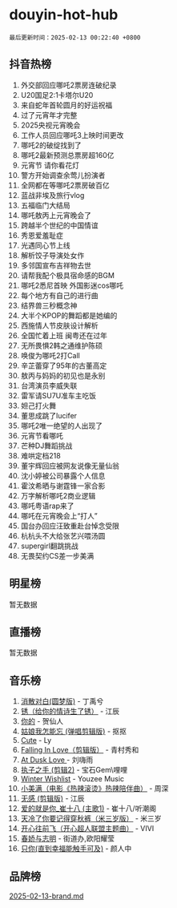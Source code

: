 # douyin-hot-hub

`最后更新时间：2025-02-13 00:22:40 +0800`

## 抖音热榜

1. 外交部回应哪吒2票房连破纪录
1. U20国足2:1卡塔尔U20
1. 来自蛇年首轮圆月的好运祝福
1. 过了元宵年才完整
1. 2025央视元宵晚会
1. 工作人员回应哪吒3上映时间更改
1. 哪吒2的破绽找到了
1. 哪吒2最新预测总票房超160亿
1. 元宵节 请你看花灯
1. 警方开始调查余莺儿扮演者
1. 全网都在等哪吒2票房破百亿
1. 蓝战非埃及旅行vlog
1. 五福临门大结局
1. 哪吒敖丙上元宵晚会了
1. 跨越半个世纪的中国情谊
1. 秀恩爱羞耻症
1. 光遇同心节上线
1. 解析饺子导演处女作
1. 多邻国宣布吉祥物去世
1. 请帮我配个极具宿命感的BGM
1. 哪吒2悉尼首映 外国影迷cos哪吒
1. 每个地方有自己的进行曲
1. 结界兽三秒概念神
1. 大半个KPOP的舞蹈都是她编的
1. 西施情人节皮肤设计解析
1. 全国忙着上班 闽粤还在过年
1. 无所畏惧2韩之通维护陈硕
1. 唤俊为哪吒2打Call
1. 辛芷蕾穿了95年的古董高定
1. 敖丙与妈妈的初见也是永别
1. 台湾演员李威失联
1. 雷军请SU7U准车主吃饭
1. 妲己打火舞
1. 董思成跳了lucifer
1. 哪吒2唯一绝望的人出现了
1. 元宵节看哪吒
1. 芒种DJ舞蹈挑战
1. 难哄定档218
1. 董宇辉回应被网友说像无量仙翁
1. 沈小婷被公司暴露个人信息
1. 霍汶希晒与谢霆锋一家合影
1. 万字解析哪吒2商业逻辑
1. 哪吒粤语rap来了
1. 哪吒在元宵晚会上“打人”
1. 国台办回应汪致重赴台悼念受限
1. 杭杭头不大给张艺兴喂汤圆
1. supergirl翻跳挑战
1. 无畏契约CS差一步美满

## 明星榜

暂无数据

## 直播榜

暂无数据

## 音乐榜

1. [消散对白(圆梦版)](https://sf5-hl-cdn-tos.douyinstatic.com/obj/tos-cn-ve-2774/og4jB5I5IizzoZVAAAzWgBMAsMDWoArfwBOiFs) - 丁禹兮
1. [锈（给你的情诗生了锈）](https://sf5-hl-cdn-tos.douyinstatic.com/obj/tos-cn-ve-2774/o8a1PBtVqIYbPEGK6e5A4egedVMdm3fCIz6bbE) - 江辰
1. [你的](https://sf5-hl-cdn-tos.douyinstatic.com/obj/tos-cn-ve-2774/oYuIeKf42jB7sEV6B2upMdpYAgfrQWj0FeRegh) - 贺仙人
1. [姑娘我怎能忘 (弹唱剪辑版)](https://sf5-hl-cdn-tos.douyinstatic.com/obj/tos-cn-ve-2774/okamwrBGEMz6illuEofAsMV4yzF5tVWbBiA5AI) - 抠抠
1. [Cute](https://sf5-hl-cdn-tos.douyinstatic.com/obj/tos-cn-ve-2774/o4IbIzHWKAAB4wsS5qMBRiiAlEBGTpQRNfFvuo) - Ly
1. [Falling In Love（剪辑版）](https://sf5-hl-cdn-tos.douyinstatic.com/obj/tos-cn-ve-2774/o8ajpA8zzgBPahbBIO8AcKGBLJezFCRd1wfP9f) - 青村秀和
1. [ At Dusk  Love ](https://sf5-hl-cdn-tos.douyinstatic.com/obj/tos-cn-ve-2774/o8CrpCf5CaYgI4ZrtQgMQAFEfuGqNnRSDQAPBc) - 刘嗨雨
1. [执子之手 (剪辑2)](https://sf5-hl-cdn-tos.douyinstatic.com/obj/tos-cn-ve-2774/oUoZLQjCc31XzqsBnBQUNgeKtYPBcgbFDwtfcu) - 宝石Gem\哩哩
1. [Winter Wishlist](https://sf5-hl-cdn-tos.douyinstatic.com/obj/tos-cn-ve-2774/oIIgUOeamCFCVAzxN6MFRLIBlLGpUqQxeeHrLE) - Youzee Music
1. [小美满（电影《热辣滚烫》热辣陪伴曲）](https://sf5-hl-cdn-tos.douyinstatic.com/obj/tos-cn-ve-2774/o0GAn2lSgfZIDUgtevCGDQYnFg4CwnrBaxbTZL) - 周深
1. [无感 (剪辑版)](https://sf5-hl-cdn-tos.douyinstatic.com/obj/tos-cn-ve-2774/o0eIsUzJBDlQaQFC5OFlgbMEZC1TFYBftOBn6p) - 江辰
1. [爱的就是你_崔十八 (主歌1)](https://sf6-cdn-tos.douyinstatic.com/obj/tos-cn-ve-2774/oI5BO5DhFZ6UTcNCnZaOCBLtZ7WIMQGfgnXf5E) - 崔十八/听潮阁
1. [天冷了你要记得穿秋裤（米三岁版）](https://sf5-hl-cdn-tos.douyinstatic.com/obj/tos-cn-ve-2774/oQlIwVIDWiZ6BQilAorS7MA0AgCkQDvcZAdm1) - 米三岁
1. [开心往前飞（开心超人联盟主题曲）](https://sf5-hl-cdn-tos.douyinstatic.com/obj/tos-cn-ve-2774/9d8fb7c82cf1421fb93a9fe925275e0a) - VIVI
1. [春娇与志明](https://sf5-hl-cdn-tos.douyinstatic.com/obj/tos-cn-ve-2774/e530d8fceb7044b39707d7f9ff54add1) - 街道办,欧阳耀莹
1. [只你(直到幸福能触手可及)](https://sf6-cdn-tos.douyinstatic.com/obj/tos-cn-ve-2774/o0lBkRDzFTeaVSUz3ZZSCBVtZ5DIMQGfgmEAuE) - 颜人中

## 品牌榜

[2025-02-13-brand.md](2025-02-13-brand.md)
